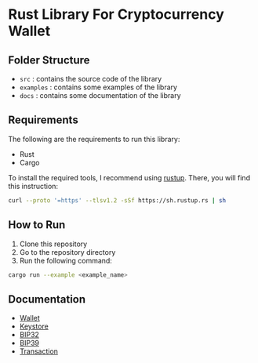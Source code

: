 # Rust Library For Cryptocurrency Wallet

## Folder Structure

- `src` : contains the source code of the library
- `examples` : contains some examples of the library
- `docs` : contains some documentation of the library

## Requirements

The following are the requirements to run this library:

- Rust
- Cargo

To install the required tools, I recommend using [rustup](https://rustup.rs/).
There, you will find this instruction:

```bash
curl --proto '=https' --tlsv1.2 -sSf https://sh.rustup.rs | sh
```

## How to Run

1. Clone this repository
2. Go to the repository directory
3. Run the following command:

```bash
cargo run --example <example_name>
```

## Documentation

- [Wallet](docs/wallet.md)
- [Keystore](docs/keystore.md)
- [BIP32](docs/bip32.md)
- [BIP39](docs/bip39.md)
- [Transaction](docs/transaction.md)
